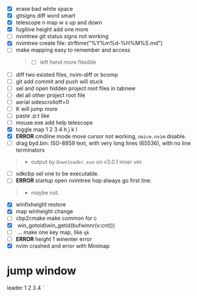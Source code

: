 - [x] erase bad white space
- [x] gitsigns diff word smart
- [x] telescope n map w s up and down
- [x] fugitive height add one more
- [ ] nvimtree git status signs not working
- [x] nvimtree create file: strftime("%Y%m%d-%H%M%S.md")
- [ ] make mapping easy to remember and access
  > - [ ] left hand more flexible
- [ ] diff two existed files, nvim-diff or bcomp
- [ ] git add commit and push will stuck
- [ ] sel and open hidden project root files in tabnew
- [ ] del all other project root file
- [ ] aerial sidescrolloff=0
- [ ] K will jump more
- [ ] paste :p:t like <cword>
- [ ] mouse.exe add <UP> <DOWN> <C-U> <C-D> help telescope
- [x] toggle map 1 2 3 4 h j k l
- [x] **ERROR** cmdline mode move cursor not working, `noice.nvim` disable.
- [ ] drag byd.bin: ISO-8859 text, with very long lines (65536), with no line terminators
> - output by `Downloader.exe` on v3.0.1 inner ver.
- [ ] sdkcbp sel one to be executable.
- [ ] **ERROR** startup open nvimtree hop always go first line.
> - maybe not.
- [x] winfixheight restore
- [x] map winheight change
- [ ] cbp2cmake make common for c
- [x] <c-f2> win_gotoid(win_getid(bufwinnr(v:cnt)))
- [ ] <c-1> ... make one key map, like `qk`
- [ ] **ERROR** height 1 winenter error
- [x] nvim crashed and error with Minimap

# jump window

leader 1 2 3 4 `
